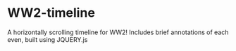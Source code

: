 # WW2-timeline
A horizontally scrolling timeline for WW2! Includes brief annotations of each even, built using JQUERY.js

